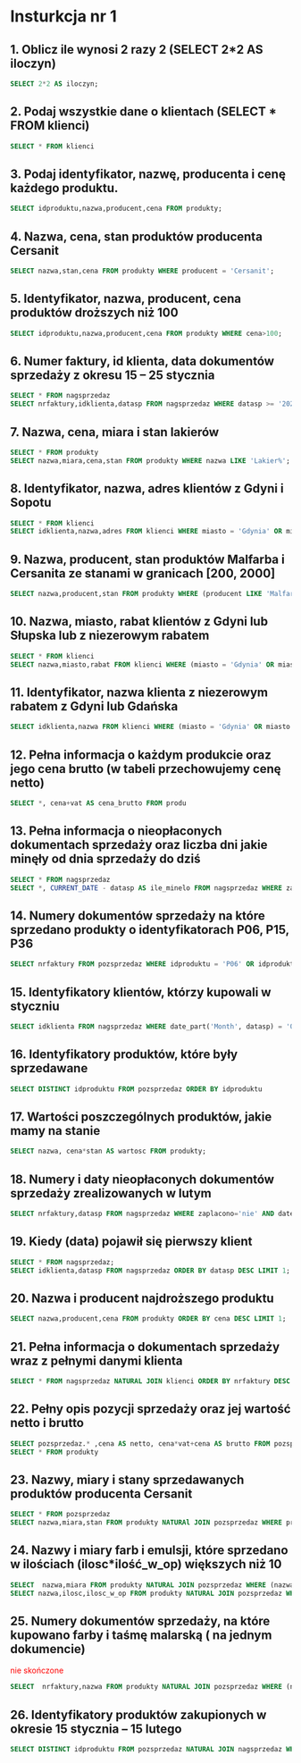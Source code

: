 # Insturkcja nr 1
## 1. Oblicz ile wynosi 2 razy 2 (SELECT 2*2 AS iloczyn)
``` sql
SELECT 2*2 AS iloczyn;
```

## 2. Podaj wszystkie dane o klientach (SELECT * FROM klienci)

``` sql
SELECT * FROM klienci
```

## 3. Podaj identyfikator, nazwę, producenta i cenę każdego produktu.

``` sql
SELECT idproduktu,nazwa,producent,cena FROM produkty;
```

## 4. Nazwa, cena, stan produktów producenta Cersanit

``` sql
SELECT nazwa,stan,cena FROM produkty WHERE producent = 'Cersanit';
```

## 5. Identyfikator, nazwa, producent, cena produktów droższych niż 100

``` sql
SELECT idproduktu,nazwa,producent,cena FROM produkty WHERE cena>100;
```

## 6. Numer faktury, id klienta, data dokumentów sprzedaży z okresu 15 – 25 stycznia

```sql
SELECT * FROM nagsprzedaz
SELECT nrfaktury,idklienta,datasp FROM nagsprzedaz WHERE datasp >= '2021-01-15' AND datasp <= '2021-01-25';
```

## 7. Nazwa, cena, miara i stan lakierów

```sql
SELECT * FROM produkty
SELECT nazwa,miara,cena,stan FROM produkty WHERE nazwa LIKE 'Lakier%';
```

## 8. Identyfikator, nazwa, adres klientów z Gdyni i Sopotu

```sql
SELECT * FROM klienci
SELECT idklienta,nazwa,adres FROM klienci WHERE miasto = 'Gdynia' OR miasto = 'Sopot';
```

## 9. Nazwa, producent, stan produktów Malfarba i Cersanita ze stanami w granicach [200, 2000]

```sql
SELECT nazwa,producent,stan FROM produkty WHERE (producent LIKE 'Malfarb' OR producent LIKE 'Cersanit') AND stan >= 200 AND stan <= 2000;
```

## 10. Nazwa, miasto, rabat klientów z Gdyni lub Słupska lub z niezerowym rabatem

```sql
SELECT * FROM klienci
SELECT nazwa,miasto,rabat FROM klienci WHERE (miasto = 'Gdynia' OR miasto = 'Słupsk') OR  rabat>0.00;
```

## 11. Identyfikator, nazwa klienta z niezerowym rabatem z Gdyni lub Gdańska

```sql
SELECT idklienta,nazwa FROM klienci WHERE (miasto = 'Gdynia' OR miasto = 'Gdańsk') AND  rabat>0.00;
```

## 12. Pełna informacja o każdym produkcie oraz jego cena brutto (w tabeli przechowujemy cenę netto)

```sql
SELECT *, cena+vat AS cena_brutto FROM produ
```

## 13. Pełna informacja o nieopłaconych dokumentach sprzedaży oraz liczba dni jakie minęły od dnia sprzedaży do dziś

```sql
SELECT * FROM nagsprzedaz
SELECT *, CURRENT_DATE - datasp AS ile_minelo FROM nagsprzedaz WHERE zaplacono='nie';
```

## 14. Numery dokumentów sprzedaży na które sprzedano produkty o identyfikatorach P06, P15, P36

```sql
SELECT nrfaktury FROM pozsprzedaz WHERE idproduktu = 'P06' OR idproduktu = 'P015' OR idproduktu = 'P036';
```

## 15. Identyfikatory klientów, którzy kupowali w styczniu

```sql
SELECT idklienta FROM nagsprzedaz WHERE date_part('Month', datasp) = '01';
```

## 16. Identyfikatory produktów, które były sprzedawane

```sql
SELECT DISTINCT idproduktu FROM pozsprzedaz ORDER BY idproduktu
```

## 17. Wartości poszczególnych produktów, jakie mamy na stanie 

```sql
SELECT nazwa, cena*stan AS wartosc FROM produkty;
```

## 18. Numery i daty nieopłaconych dokumentów sprzedaży zrealizowanych w lutym 

```sql
SELECT nrfaktury,datasp FROM nagsprzedaz WHERE zaplacono='nie' AND date_part('Month', datasp) = '02';
```

## 19. Kiedy (data) pojawił się pierwszy klient

```sql
SELECT * FROM nagsprzedaz;
SELECT idklienta,datasp FROM nagsprzedaz ORDER BY datasp DESC LIMIT 1;
```

## 20. Nazwa i producent najdroższego produktu

```sql
SELECT nazwa,producent,cena FROM produkty ORDER BY cena DESC LIMIT 1;
```

## 21. Pełna informacja o dokumentach sprzedaży wraz z pełnymi danymi klienta

```sql
SELECT * FROM nagsprzedaz NATURAL JOIN klienci ORDER BY nrfaktury DESC ; 
```

## 22. Pełny opis pozycji sprzedaży oraz jej wartość netto i brutto 

```sql
SELECT pozsprzedaz.* ,cena AS netto, cena*vat+cena AS brutto FROM pozsprzedaz NATURAL JOIN produkty ORDER BY nrfaktury;
SELECT * FROM produkty
```

## 23. Nazwy, miary i stany sprzedawanych produktów producenta Cersanit 

```sql
SELECT * FROM pozsprzedaz
SELECT nazwa,miara,stan FROM produkty NATURAl JOIN pozsprzedaz WHERE producent='Cersanit';
```

## 24. Nazwy i miary farb i emulsji, które sprzedano w ilościach (ilosc*ilość_w_op) większych niż 10 

```sql
SELECT  nazwa,miara FROM produkty NATURAL JOIN pozsprzedaz WHERE (nazwa LIKE 'Farba%' OR nazwa LIKE 'Emulsja%') AND (ilosc*ilosc_w_op > 10);
SELECT nazwa,ilosc,ilosc_w_op FROM produkty NATURAL JOIN pozsprzedaz WHERE (nazwa LIKE 'Farba%' OR nazwa LIKE 'Emulsja%');
```

## 25. Numery dokumentów sprzedaży, na które kupowano farby i taśmę malarską ( na jednym dokumencie)

<span style="color:red">nie skończone</span>
```sql
SELECT  nrfaktury,nazwa FROM produkty NATURAL JOIN pozsprzedaz WHERE (nazwa LIKE 'Farba%' OR nazwa LIKE 'Taśma%') AND (nazwa LIKE 'Farba%' OR nazwa LIKE 'Taśma%') ORDER BY nrfaktury DESC ;
```

## 26. Identyfikatory produktów zakupionych w okresie 15 stycznia – 15 lutego

```sql
SELECT DISTINCT idproduktu FROM pozsprzedaz NATURAL JOIN nagsprzedaz WHERE datasp BETWEEN '2021-01-15' AND '2021-02-15' ORDER BY idproduktu;
```